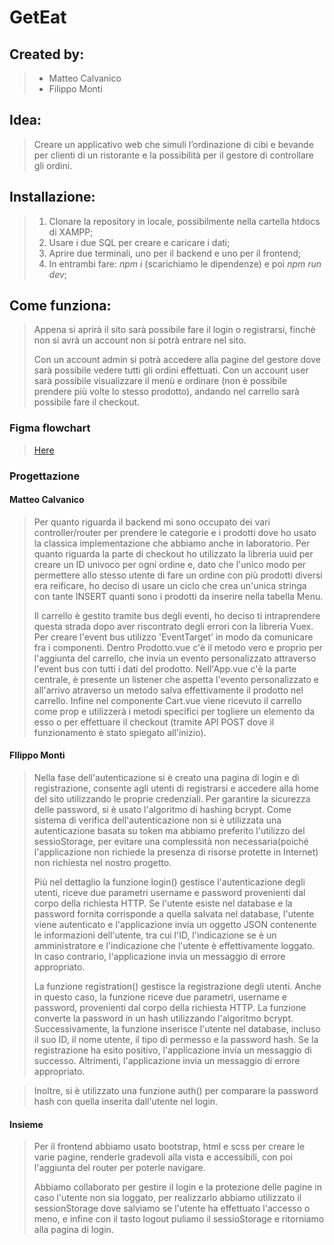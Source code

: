 # GetEat 

## Created by:
> - Matteo Calvanico
> - Filippo Monti

## Idea:
> Creare un applicativo web che simuli l’ordinazione di cibi e 
> bevande per clienti di un ristorante e la possibilità per il 
> gestore di controllare gli ordini.

## Installazione:
> 1. Clonare la repository in locale, possibilmente nella cartella htdocs di XAMPP;
> 2. Usare i due SQL per creare e caricare i dati;
> 3. Aprire due terminali, uno per il backend e uno per il frontend;
> 4. In entrambi fare: *npm i* (scarichiamo le dipendenze) e poi *npm run dev*;

## Come funziona:
> Appena si aprirà il sito sarà possibile fare il login o registrarsi, finchè non si avrà un account non si potrà entrare nel sito. 
>
> Con un account admin si potrà accedere alla pagine del gestore dove sarà possibile vedere tutti gli ordini effettuati.
> Con un account user sarà possibile visualizzare il menù e ordinare (non è possibile prendere più volte lo stesso prodotto), andando nel carrello sarà possibile fare il checkout.

### Figma flowchart
> [Here](https://www.figma.com/file/i8ZRa156lHmqLOhIk2BJvT/Sistemi-web-flowchart?type=design&node-id=0-1&mode=design&t=pqyIdV3V6tqmwVWS-0)


### Progettazione
#### Matteo Calvanico
> Per quanto riguarda il backend mi sono occupato dei vari controller/router per prendere le categorie e i prodotti dove ho usato la classica implementazione che abbiamo anche in laboratorio. Per quanto riguarda la parte di checkout ho utilizzato la libreria uuid per creare un ID univoco per ogni ordine e, dato che l'unico modo per permettere allo stesso utente di fare un ordine con più prodotti diversi era reificare, ho deciso di usare un ciclo che crea un'unica stringa con tante INSERT quanti sono i prodotti da inserire nella tabella Menu.
>
> Il carrello è gestito tramite bus degli eventi, ho deciso ti intraprendere questa strada dopo aver riscontrato degli errori con la libreria Vuex.
> Per creare l'event bus utilizzo 'EventTarget' in modo da comunicare fra i componenti.
> Dentro Prodotto.vue c'è il metodo vero e proprio per l'aggiunta del carrello, che invia un evento personalizzato attraverso l'event bus con tutti i dati del prodotto.
> Nell'App.vue c'è la parte centrale, è presente un listener che aspetta l'evento personalizzato e all'arrivo atraverso un metodo salva effettivamente il prodotto nel carrello.
> Infine nel componente Cart.vue viene ricevuto il carrello come prop e utilizzerà i metodi specifici per togliere un elemento da esso o per effettuare il checkout (tramite API POST dove il funzionamento è stato spiegato all'inizio).

#### FIlippo Monti
> Nella fase dell'autenticazione si è creato una pagina di login e di registrazione, consente agli utenti di registrarsi e accedere alla home del sito utilizzando le proprie credenziali. Per garantire la sicurezza delle password, si è usato l'algoritmo di hashing bcrypt. Come sistema di verifica dell'autenticazione non si è utilizzata una autenticazione basata su token ma abbiamo preferito l'utilizzo del sessioStorage, per evitare una complessità non necessaria(poiché l'applicazione non richiede la presenza di risorse protette in Internet) non richiesta nel nostro progetto.
>
> Più nel dettaglio la funzione login() gestisce l'autenticazione degli utenti, riceve due parametri username e password provenienti dal corpo della richiesta HTTP. Se l'utente esiste nel database e la password fornita corrisponde a quella salvata nel database, l'utente viene autenticato e l'applicazione invia un oggetto JSON contenente le informazioni dell'utente, tra cui l'ID, l'indicazione se è un amministratore e l'indicazione che l'utente è effettivamente loggato. In caso contrario, l'applicazione invia un messaggio di errore appropriato.
>
>La funzione registration() gestisce la registrazione degli utenti. Anche in questo caso, la funzione riceve due parametri, username e password, provenienti dal corpo della richiesta HTTP. La funzione converte la password in un hash utilizzando l'algoritmo bcrypt. Successivamente, la funzione inserisce l'utente nel database, incluso il suo ID, il nome utente, il tipo di permesso e la password hash. Se la registrazione ha esito positivo, l'applicazione invia un messaggio di successo. Altrimenti, l'applicazione invia un messaggio di errore appropriato.

>Inoltre, si è utilizzato una funzione auth() per comparare la password hash con quella inserita dall'utente nel login.

#### Insieme
> Per il frontend abbiamo usato bootstrap, html e scss per creare le varie pagine, renderle gradevoli alla vista e accessibili, con poi l'aggiunta del router per poterle navigare.
>
> Abbiamo collaborato per gestire il login e la protezione delle pagine in caso l'utente non sia loggato, per realizzarlo abbiamo utilizzato il sessionStorage dove salviamo se l'utente ha effettuato l'accesso o meno, e infine con il tasto logout puliamo il sessioStorage e ritorniamo alla pagina di login.